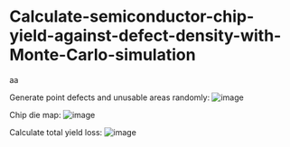 # Calculate-semiconductor-chip-yield-against-defect-density-with-Monte-Carlo-simulation
aa

Generate point defects and unusable areas randomly:
![image](https://github.com/hanfei1986/Calculate-semiconductor-chip-yield-against-defect-density-with-Monte-Carlo-simulation/assets/59255164/1adcb66a-9f3f-4859-9205-d656283770ec)

Chip die map:
![image](https://github.com/hanfei1986/Calculate-semiconductor-chip-yield-against-defect-density-with-Monte-Carlo-simulation/assets/59255164/729a64c0-ebe1-497c-b8dd-929ad4c3597c)

Calculate total yield loss:
![image](https://github.com/hanfei1986/Calculate-semiconductor-chip-yield-against-defect-density-with-Monte-Carlo-simulation/assets/59255164/5f872187-f02f-4194-9067-53fba452eab1)


